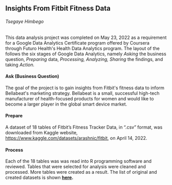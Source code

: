 ## Insights From Fitbit Fitness Data
###### _Tsegaye Himbego_
This data analysis project was completed on May 23, 2022 as a requirement for a Google Data Analytics Certificate program offered by Coursera through Futuro Health's Health Data Analytics program. The layout of the follows the six stages of Google Data Analytics, namely _Asking_ the business question, _Preparing_ data, _Processing,_ _Analyzing,_ _Sharing_ the findings, and taking _Action._
#### Ask (Business Question)
The goal of the project is to gain insights from Fitbit's fitness data to inform Bellabeat's marketing strategy. Bellabeat is a small, successful high-tech manufacturer of health-focused products for women and would like to become a larger player in the global smart device market.
#### Prepare
A dataset of 18 tables of Fitbit’s Fitness Tracker Data, in “.csv” format, was downloaded from Kaggle website, https://www.kaggle.com/datasets/arashnic/fitbit, on April 14, 2022. 
#### Process
Each of the 18 tables was was read into R programming software and reviewed. Tables that were selected for analysis were cleaned and processed. More tables were created as a result. The list of original and created datasets is shown <b>[here](https://github.com/tsegayeh/InsightsFromFitBitData/blob/main/DataProcessing.PNG)<b />.
